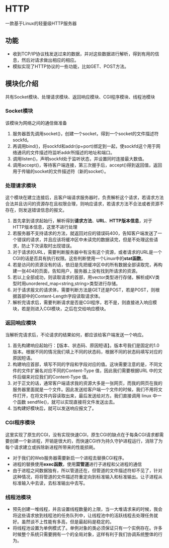 # HTTP
一款基于Linux的轻量级HTTP服务器
## 功能
- 收到TCP/IP协议栈发送过来的数据，并对这些数据进行解析，得到有用的信息，然后对请求做出相应的相应。
- 模拟实现了HTTP协议的一些功能，比如GET、POST方法。

## 模块化介绍
共有Socket模块、处理请求模块、返回响应模块、CGI程序模块、线程池模块
### Socket模块
该模块为网络之间的通信做准备
1. 服务器首先调用socket()，创建一个socket，得到一个socket的文件描述符sockfd。
2. 再调用bind()，将sockfd和addr(ip+port)绑定到一起，使sockfd这个用于网络通讯的文件描述符监听addr所描述的地址和端口。
3. 调用listen()，声明sockfd处于监听状态，并设置同时连接最大数值。
4. 调用accept()，等待客户端连接，第三次握手后，accept()得到返回值，返回用于传输的socket的文件描述符（新的socket）。
### 处理请求模块
这个模块在建立连接后，且客户端请求服务器时，负责解析这个请求，若请求方法合法并且访问的资源存在且权限合理，则响应请求，若请求方法不合法或者资源不存在，则发送错误信息的报文。
1. 首先拿到请求起始行，解析得到**请求方法**、**URL**、**HTTP版本信息**，对于HTTP版本信息，这里不进行处理
2. 若服务器不支持请求的方法，就返回对应的错误码400，告知客户端发送了一个错误的请求，并且应该将缓冲区中未读完的数据读完，但是不处理这些请求，防止下次读取时出现错误。
3. 对于请求的URL，需要判断服务器中有没有这个资源，或者请求的URL是一个CGI的话是否具有执行权限。这些判断使用一个Linux中的**stat函数**。
4. 若是访问的资源没有的话，依旧是先把缓冲区中的所有数据全部读取完，再构建一张404的页面，告知用户，服务器上没有找到所请求的资源。
5. 若以上全部成功，则读取请求的首部，用vector<string>类型进行存储，解析成KV类型时用unordered_map<string,string>类型进行存储。
6. 对于请求报文的请求体，需要判断方法是GET还是POST，若是POST，则根据首部中的Content-Length字段读取请求体。
7. 解析完请求后，需要判断请求是否是CGI程序，若不是，则直接进入响应模块，若是则进入CGI模块，之后在交给响应模块。
### 返回响应模块
当解析完请求后，不论请求的结果如何，都应该给客户端发送一个响应。
1. 首先构建响应起始行：【版本、状态码、原因短语】。版本号我们是固定的1.0 版本。根据不同的情况我们填上不同的状态码，根据不同的状态码填写对应的原因短语。
2. 构建响应首部，填写不同的字段和字段对应的值。这块需要注意的是，不同文件的文件扩展名对应不同的Content-Type 值，因此我们需要根据URL 中的文件后缀来对应我们的Content-Type 值。
3. 对于正文的话，通常客户端请求我的资源大多是一张网页，而我的网页在我的服务器里面就是一个文件。因此发送给客户端一个文件的时候，我们不用将文件打开，在将文件内容读取出来，最后发送给对方。我们直接调用 linux 中一个函数 sendfile()，就可以实现直接将文件发送出去。
4. 当构建好模块后，就可以发送响应报文了。
### CGI程序模块
这里实现了原生的CGI，没有实现快速CGI，原生CGI的缺点在于每条CGI请求都需要创建一个新进程，开销是很大的，而快速CGI作为持久守护进程运行，消除了为每个请求建立或拆除新进程所带来的性能损耗。
- 对于我们的Web服务器需要新启一个进程去替换CGI程序。
- 进程的替换使用**exec函数**，使用**双管道**进行子进程和父进程的通信
- 由于进程之间数据独有，所以管道还在，但管道的文件描述符却不见了，针对这种情况，将将管道的文件描述符重定向到标准输入和标准输出。让子进程从标准输入中去读，去标准输出中去写。
### 线程池模块
- 预先创建一堆线程，并且设置线程数量的上限，当一大堆请求来的时候，我会将这些请求放到线程池的任务队列中，让线程池中的活跃线程去处理任务就好。虽然谈不上性能有多高，但是最起码是稳定的。
- 将线程池设置为单例模式了。单例对象的类必须保证只有一个实例存在。许多时候整个系统只需要拥有一个的全局对象，这样有利于我们协调系统整体的行为。
